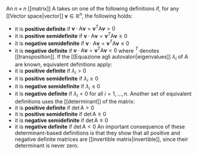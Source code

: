 An $n\times n$ [[matrix]] $\mathrm{A}$ takes on one of the following definitions if, for any [[Vector space|vector]] $\mathbf{v}\in \mathbb{R}^{n}$, the following holds:
- it is **positive definite** if $\mathbf{v}\cdot \mathrm{A}\mathbf{v}=\mathbf{v}^{T}\mathrm{A}\mathbf{v}>0$
- it is **positive semidefinite** if $\mathbf{v}\cdot \mathrm{A}\mathbf{v}=\mathbf{v}^{T}\mathrm{A}\mathbf{v}\geq0$
- it is **negative semidefinite** if $\mathbf{v}\cdot \mathrm{A}\mathbf{v}=\mathbf{v}^{T}\mathrm{A}\mathbf{v}\leq0$
- it is **negative definite** if $\mathbf{v}\cdot \mathrm{A}\mathbf{v}=\mathbf{v}^{T}\mathrm{A}\mathbf{v}<0$
where $^{T}$ denotes [[transposition]]. If the [[Equazione agli autovalori|eigenvalues]] $\lambda_{i}$ of $\mathrm{A}$ are known, equivalent definitions apply:
- it is **positive definite** if $\lambda_{i}>0$
- it is **positive semidefinite** if $\lambda_{i}\geq0$
- it is **negative semidefinite** if $\lambda_{i}\leq0$
- it is **negative definite** if $\lambda_{i}<0$
for all $i=1,\ldots,n$. Another set of equivalent definitions uses the [[determinant]] of the matrix:
- it is **positive definite** if $\det \mathrm{A}>0$
- it is **positive semidefinite** if $\det \mathrm{A}\geq0$
- it is **negative semidefinite** if $\det \mathrm{A}\leq0$
- it is **negative definite** if $\det \mathrm{A}<0$
An important consequence of these determinant-based definitions is that they show that all positive and negative definite matrices are [[invertible matrix|invertible]], since their determinant is never zero.